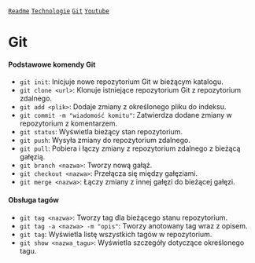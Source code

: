 [`Readme`](/Readme.md)
[`Technologie`](/technologies.md)
[`Git`](/git.md)
[`Youtube`](/youtube.md)

# Git

#### Podstawowe komendy Git

- `git init`: Inicjuje nowe repozytorium Git w bieżącym katalogu.
- `git clone <url>`: Klonuje istniejące repozytorium Git z repozytorium zdalnego.
- `git add <plik>`: Dodaje zmiany z określonego pliku do indeksu.
- `git commit -m "wiadomość komitu"`: Zatwierdza dodane zmiany w repozytorium z komentarzem.
- `git status`: Wyświetla bieżący stan repozytorium.
- `git push`: Wysyła zmiany do repozytorium zdalnego.
- `git pull`: Pobiera i łączy zmiany z repozytorium zdalnego z bieżącą gałęzią.
- `git branch <nazwa>`: Tworzy nową gałąź.
- `git checkout <nazwa>`: Przełącza się między gałęziami.
- `git merge <nazwa>`: Łączy zmiany z innej gałęzi do bieżącej gałęzi.

#### Obsługa tagów

- `git tag <nazwa>`: Tworzy tag dla bieżącego stanu repozytorium.
- `git tag -a <nazwa> -m "opis"`: Tworzy anotowany tag wraz z opisem.
- `git tag`: Wyświetla listę wszystkich tagów w repozytorium.
- `git show <nazwa_tagu>`: Wyświetla szczegóły dotyczące określonego tagu.